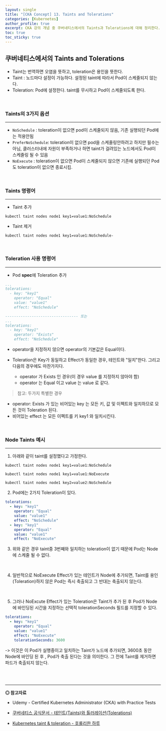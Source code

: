 ```yaml
---
layout: single
title: "[CKA Concept] 13. Taints and Tolerations"
categories: [Kubernetes]
author_profile: true
excerpt: CKA 강의 개념 중 쿠버네티스에서의 Taints과 Tolerations에 대해 정리한다. 
toc: true
toc_sticky: true
---
```


## 쿠버네티스에서의 Taints and Tolerations
- Taint는 번역하면 오염을 뜻하고, toleration은 용인을 뜻한다.
- Taint : 노드마다 설정이 가능하다. 설정된 taint에 따라서 Pod이 스케줄되지 않는다.
- Toleration: Pod에 설정한다. taint를 무시하고 Pod이 스케줄되도록 한다.

<br>

### Taints의 3가지 옵션
-------------------------
- ```NoSchedule``` : toleration이 없으면 pod이 스케줄되지 않음, 기존 실행되던 Pod에는 적용안됨
- ```PreferNoSchedule```: toleration이 없으면 pod을 스케줄링안하려고 하지만 필수는 아님, 클러스터내에 자원이 부족하거나 하면 taint가 걸려있는 노드에서도 Pod이 스케줄링 될 수 있음
- ```NoExecute``` : toleration이 없으면 Pod이 스케줄되지 않으면 기존에 실행되던 Pod도 toleration이 없으면 종료시킴.

<br>

### Taints 명령어
----------------------
- Taint 추가
```shell
kubectl taint nodes node1 key1=value1:NoSchedule
```

- Taint 제거
```shell
kubectl taint nodes node1 key1=value1:NoSchedule-
```

<br>

### Toleration 사용 명령어
----------------------
- Pod **spec**에 Toleration 추가
```yaml
...
tolerations:
  - key: "key1"
    operator: "Equal"
    value: "value1"
    effect: "NoSchedule"

--------------------------------- 또는
...
tolerations:
  - key: "key1"
    operator: "Exists"
    effect: "NoSchedule"

``` 

-  operator을 지정하지 않으면 operator의 기본값은 Equal이다.
- Toleration은 Key가 동일하고 Effect가 동일한 경우, 테인트와 "일치"한다. 그리고 다음의 경우에도 마찬가지다.

    - operator 가 Exists 인 경우(이 경우 value 를 지정하지 않아야 함)
    - operator 는 Equal 이고 value 는 value 로 같다.

> 참고:
  두가지 특별한 경우
  - operator: Exists 가 있는 비어있는 key 는 모든 키, 값 및 이펙트와 일치하므로 모든 것이 Toleration 된다.
  - 비어있는 effect 는 모든 이펙트를 키 key1 와 일치시킨다.

<br>

### Node Taints 예시
----------------------
1. 아래와 같이 taint를 설정했다고 가정한다.

```shell
kubectl taint nodes node1 key1=value1:NoSchedule

kubectl taint nodes node1 key1=value1:NoExecute

kubectl taint nodes node1 key2=value2:NoSchedule
```
 
2. Pod에는 2가지 Toleration이 있다.

```yaml
tolerations:
  - key: "key1"
    operator: "Equal"
    value: "value1"
    effect: "NoSchedule"
  - key: "key1"
    operator: "Equal"
    value: "value1"
    effect: "NoExecute"
```

3. 위와 같은 경우 taint중 3번째와 일치하는 toleration이 없기 때문에 Pod는 Node에 스케줄 될 수 없다.

<br>

4. 일반적으로 NoExecute Effect가 있는 테인트가 Node에 추가되면, Taint를 용인(Toleration)하지 않은 Pod는 즉시 축출되고 그 반대는 축출되지 않는다. 

<br>

5. 그러나 NoExcute Effect가 있는 Toleration은 Taint가 추가 된 후 Pod가 Node에 바인딩된 시간을 지정하는 선택적 tolerationSeconds 필드를 지정할 수 있다.

```yaml
tolerations:
  - key: "key1"
    operator: "Equal"
    value: "value1"
    effect: "NoExecute"
    tolerationSeconds: 3600
```

-> 이것은 이 Pod가 실행중이고 일치하는 Taint가 노드에 추가되면, 3600초 동안 Node에 바인딩 된 후 , Pod가 축출 된다는 것을 의미한다. 그 전에 Taint를 제거하면 파드가 축출되지 않는다.

<br>
<br>

------------------
**◎ 참고자료**
- Udemy - Certified Kubernetes Administrator (CKA) with Practice Tests

- [쿠버네티스 공식문서 - 테인트(Taints)와 톨러레이션(Tolerations)](https://kubernetes.io/ko/docs/concepts/scheduling-eviction/taint-and-toleration/)

- [Kubernetes taint & toleration - 호롤리한 하루](https://gruuuuu.github.io/cloud/k8s-taint-toleration/#)


